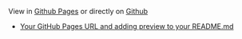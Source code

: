 View in [Github Pages](https://knutia.github.io/docker-swarm-terraform/) or directly on [Github](https://github.com/tomcam/least-github-pages/) 
* [Your GitHub Pages URL and adding preview to your README.md](https://knutia.github.io/docker-swarm-terraform/least-github-pages/add-github-pages-preview.html)
